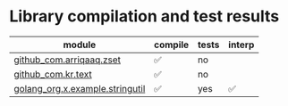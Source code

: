 # Library compilation and test results


| module | compile | tests | interp |
| --- | --- | --- |  --- |
| [github_com.arriqaaq.zset](./github_com/arriqaaq/zset/README.md) | ✅ | no |  |
| [github_com.kr.text](./github_com/kr/text/README.md) | ✅ | no |  |
| [golang_org.x.example.stringutil](./golang_org/x/example/stringutil/README.md) | ✅ | yes | ✅ |

